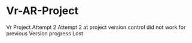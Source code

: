# Vr-AR-Project
Vr Project Attempt 2
Attempt 2 at project version control did not work for previous Version progress Lost
